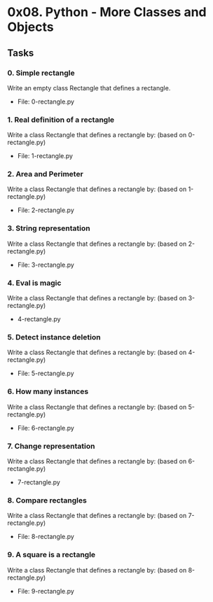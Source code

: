 # 0x08. Python - More Classes and Objects

## Tasks

### 0. Simple rectangle
Write an empty class Rectangle that defines a rectangle.
* File: 0-rectangle.py

### 1. Real definition of a rectangle
Write a class Rectangle that defines a rectangle by: (based on 0-rectangle.py)
* File: 1-rectangle.py

### 2. Area and Perimeter
Write a class Rectangle that defines a rectangle by: (based on 1-rectangle.py)
* File: 2-rectangle.py

### 3. String representation
Write a class Rectangle that defines a rectangle by: (based on 2-rectangle.py)
* File: 3-rectangle.py

### 4. Eval is magic
Write a class Rectangle that defines a rectangle by: (based on 3-rectangle.py)
* 4-rectangle.py

### 5. Detect instance deletion
Write a class Rectangle that defines a rectangle by: (based on 4-rectangle.py)
* File: 5-rectangle.py

### 6. How many instances
Write a class Rectangle that defines a rectangle by: (based on 5-rectangle.py)
* File: 6-rectangle.py

### 7. Change representation
Write a class Rectangle that defines a rectangle by: (based on 6-rectangle.py)
* 7-rectangle.py

### 8. Compare rectangles
Write a class Rectangle that defines a rectangle by: (based on 7-rectangle.py)
* File: 8-rectangle.py

### 9. A square is a rectangle
Write a class Rectangle that defines a rectangle by: (based on 8-rectangle.py)
* File: 9-rectangle.py